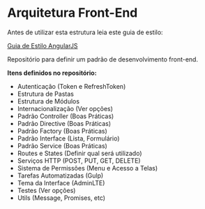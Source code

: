 # Arquitetura Front-End

Antes de utilizar esta estrutura leia este guia de estilo:

[Guia de Estilo AngularJS](https://github.com/johnpapa/angular-styleguide/blob/master/a1/i18n/pt-BR.md)

Repositório para definir um padrão de desenvolvimento front-end.

**Itens definidos no repositório:**

* Autenticação (Token e RefreshToken)
* Estrutura de Pastas
* Estrutura de Módulos
* Internacionalização (Ver opções)
* Padrão Controller (Boas Práticas)
* Padrão Directive (Boas Práticas)
* Padrão Factory (Boas Práticas)
* Padrão Interface (Lista, Formulário)
* Padrão Service (Boas Práticas)
* Routes e States (Definir qual será utilizado)
* Serviços HTTP (POST, PUT, GET, DELETE)
* Sistema de Permissões (Menu e Acesso a Telas)
* Tarefas Automatizadas (Gulp)
* Tema da Interface (AdminLTE)
* Testes (Ver opções)
* Utils (Message, Promises, etc)